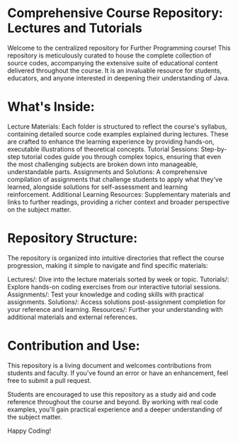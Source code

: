 # Comprehensive Course Repository: Lectures and Tutorials

Welcome to the centralized repository for Further Programming course! This repository is meticulously curated to house the complete collection of source codes, accompanying the extensive suite of educational content delivered throughout the course. It is an invaluable resource for students, educators, and anyone interested in deepening their understanding of Java.

# What's Inside:
Lecture Materials: Each folder is structured to reflect the course's syllabus, containing detailed source code examples explained during lectures. These are crafted to enhance the learning experience by providing hands-on, executable illustrations of theoretical concepts.
Tutorial Sessions: Step-by-step tutorial codes guide you through complex topics, ensuring that even the most challenging subjects are broken down into manageable, understandable parts.
Assignments and Solutions: A comprehensive compilation of assignments that challenge students to apply what they've learned, alongside solutions for self-assessment and learning reinforcement.
Additional Learning Resources: Supplementary materials and links to further readings, providing a richer context and broader perspective on the subject matter.

# Repository Structure:
The repository is organized into intuitive directories that reflect the course progression, making it simple to navigate and find specific materials:

Lectures/: Dive into the lecture materials sorted by week or topic.
Tutorials/: Explore hands-on coding exercises from our interactive tutorial sessions.
Assignments/: Test your knowledge and coding skills with practical assignments.
Solutions/: Access solutions post-assignment completion for your reference and learning.
Resources/: Further your understanding with additional materials and external references.

# Contribution and Use:
This repository is a living document and welcomes contributions from students and faculty. If you've found an error or have an enhancement, feel free to submit a pull request.

Students are encouraged to use this repository as a study aid and code reference throughout the course and beyond. By working with real code examples, you'll gain practical experience and a deeper understanding of the subject matter.

Happy Coding!
